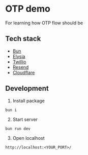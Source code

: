 # OTP demo

For learning how OTP flow should be

## Tech stack

- [Bun](https://bun.sh/)
- [Elysia](https://elysiajs.com/)
- [Twillio](https://www.twilio.com/en-us)
- [Resend](https://resend.com/home)
- [Cloudflare](https://www.cloudflare.com/)

## Development

1. Install package

```
bun i
```

2. Start server

```
bun run dev
```

3. Open localhost

```
http://localhost:<YOUR_PORT>/
```
